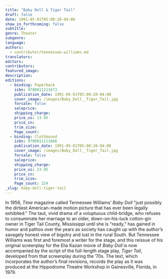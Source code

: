 ```yaml
---
title: "Baby Doll & Tiger Tail"
draft: false
date: 1991-05-01T05:00:20-04:00
show_in_forthcoming: false
subtitle:
genre: Theater
subgenre:
language:
authors:
  - contributor/tennessee-williams.md
translators:
editors:
contributors:
featured_image:
description:
editions:
  - binding: Paperback
    isbn: 9780811211673
    publication_date: 1991-05-01T05:00:20-04:00
    cover_image: /images/Baby_Doll__Tiger_Tail.jpg
    forsale: false
    saleprice:
    shipping_charge:
    price_us: 13.95
    price_cn:
    trim_size:
    Page_count:
  - binding: Clothbound
    isbn: 9780811211666
    publication_date: 1991-05-01T05:00:20-04:00
    cover_image: /images/Baby_Doll__Tiger_Tail.jpg
    forsale: false
    saleprice:
    shipping_charge:
    price_us: 23.95
    price_cn:
    trim_size:
    Page_count: 224
_slug: baby-doll-tiger-tail
---
```


In 1956, _Time_ magazine called Tennessee Williams’ _Baby Doll_ "just possibly the dirtiest American-made motion picture that has ever been legally exhibited." The taut, vivid drama of a voluptuous child-bridge, who refuses to consummate her marriage to an older, down-on-his-luck cotton-gin owner in Tiger Tail County, Mississippi until she is "ready," has gained in humor and pathos over the years as society has caught up with the author’s savagely honest view of bigotry and lust in the rural South. But Tennessee Williams was first and foremost a writer for the stage, and this reissue of his original screenplay for the Elia Kazan movie of _Baby Doll_ is now accompanied by the script of the full-length stage play, _Tiger Tail_, developed from that screenplay during the ’70s. The text, which incorporates the author’s final revisions, records the play as it was produced at the Hippodrome Theatre Workshop in Gainesville, Florida, in 1979.

